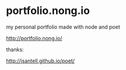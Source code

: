 portfolio.nong.io
=================

my personal portfolio made with node and poet

http://portfolio.nong.io/

thanks:

http://jsantell.github.io/poet/
